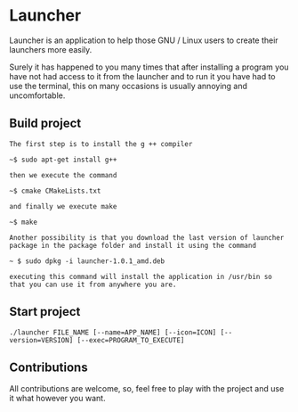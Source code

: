 # Launcher

Launcher is an application to help those GNU / Linux users to create their launchers more easily.

Surely it has happened to you many times that after installing a program you have not had access to it from the launcher and to run it you have had to use the terminal, this on many occasions is usually annoying and uncomfortable.

## Build project
```
The first step is to install the g ++ compiler

~$ sudo apt-get install g++

then we execute the command

~$ cmake CMakeLists.txt

and finally we execute make

~$ make

Another possibility is that you download the last version of launcher package in the package folder and install it using the command

~ $ sudo dpkg -i launcher-1.0.1_amd.deb

executing this command will install the application in /usr/bin so that you can use it from anywhere you are.
```

## Start project

```
./launcher FILE_NAME [--name=APP_NAME] [--icon=ICON] [--version=VERSION] [--exec=PROGRAM_TO_EXECUTE]
```

## Contributions

All contributions are welcome, so, feel free to play with the project and use it what however you want.
